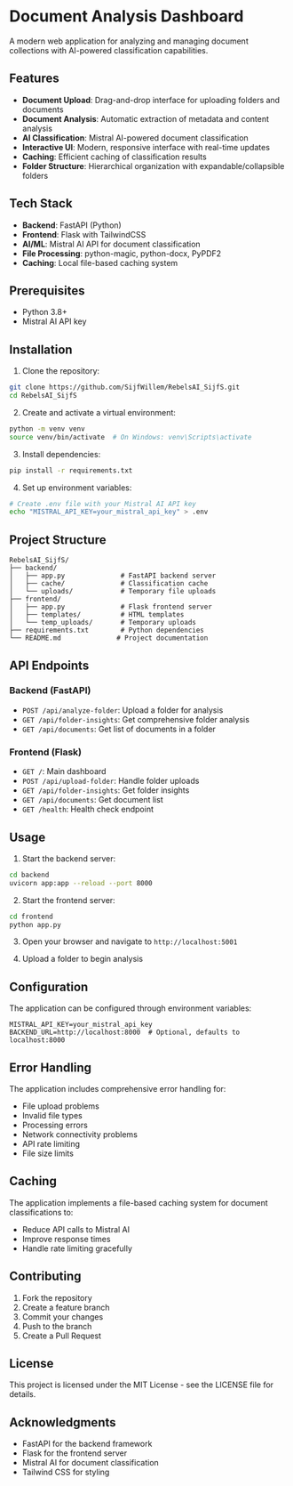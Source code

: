 # Document Analysis Dashboard

A modern web application for analyzing and managing document collections with AI-powered classification capabilities.

## Features

- **Document Upload**: Drag-and-drop interface for uploading folders and documents
- **Document Analysis**: Automatic extraction of metadata and content analysis
- **AI Classification**: Mistral AI-powered document classification
- **Interactive UI**: Modern, responsive interface with real-time updates
- **Caching**: Efficient caching of classification results
- **Folder Structure**: Hierarchical organization with expandable/collapsible folders

## Tech Stack

- **Backend**: FastAPI (Python)
- **Frontend**: Flask with TailwindCSS
- **AI/ML**: Mistral AI API for document classification
- **File Processing**: python-magic, python-docx, PyPDF2
- **Caching**: Local file-based caching system

## Prerequisites

- Python 3.8+
- Mistral AI API key

## Installation

1. Clone the repository:
```bash
git clone https://github.com/SijfWillem/RebelsAI_SijfS.git
cd RebelsAI_SijfS
```

2. Create and activate a virtual environment:
```bash
python -m venv venv
source venv/bin/activate  # On Windows: venv\Scripts\activate
```

3. Install dependencies:
```bash
pip install -r requirements.txt
```

4. Set up environment variables:
```bash
# Create .env file with your Mistral AI API key
echo "MISTRAL_API_KEY=your_mistral_api_key" > .env
```

## Project Structure

```
RebelsAI_SijfS/
├── backend/
│   ├── app.py              # FastAPI backend server
│   ├── cache/              # Classification cache
│   └── uploads/            # Temporary file uploads
├── frontend/
│   ├── app.py              # Flask frontend server
│   ├── templates/          # HTML templates
│   └── temp_uploads/       # Temporary uploads
├── requirements.txt        # Python dependencies
└── README.md              # Project documentation
```

## API Endpoints

### Backend (FastAPI)

- `POST /api/analyze-folder`: Upload a folder for analysis
- `GET /api/folder-insights`: Get comprehensive folder analysis
- `GET /api/documents`: Get list of documents in a folder

### Frontend (Flask)

- `GET /`: Main dashboard
- `POST /api/upload-folder`: Handle folder uploads
- `GET /api/folder-insights`: Get folder insights
- `GET /api/documents`: Get document list
- `GET /health`: Health check endpoint

## Usage

1. Start the backend server:
```bash
cd backend
uvicorn app:app --reload --port 8000
```

2. Start the frontend server:
```bash
cd frontend
python app.py
```

3. Open your browser and navigate to `http://localhost:5001`

4. Upload a folder to begin analysis

## Configuration

The application can be configured through environment variables:

```env
MISTRAL_API_KEY=your_mistral_api_key
BACKEND_URL=http://localhost:8000  # Optional, defaults to localhost:8000
```

## Error Handling

The application includes comprehensive error handling for:
- File upload problems
- Invalid file types
- Processing errors
- Network connectivity problems
- API rate limiting
- File size limits

## Caching

The application implements a file-based caching system for document classifications to:
- Reduce API calls to Mistral AI
- Improve response times
- Handle rate limiting gracefully

## Contributing

1. Fork the repository
2. Create a feature branch
3. Commit your changes
4. Push to the branch
5. Create a Pull Request

## License

This project is licensed under the MIT License - see the LICENSE file for details.

## Acknowledgments

- FastAPI for the backend framework
- Flask for the frontend server
- Mistral AI for document classification
- Tailwind CSS for styling
